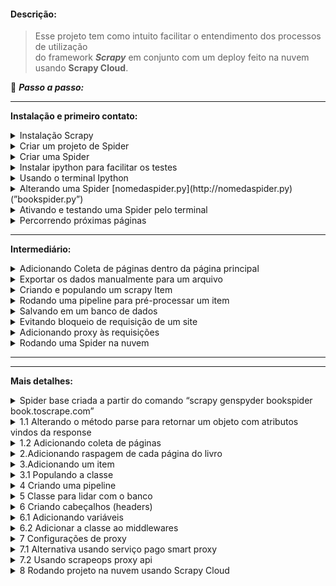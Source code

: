 <a name="readme-top"></a>

#### Descrição:
>Esse projeto tem como intuito facilitar o entendimento dos processos de utilização <br>
do framework ***Scrapy*** em conjunto com um deploy feito na nuvem usando **Scrapy Cloud**. <br>


<aside>

👣 ***Passo a passo:***

---
**Instalação e primeiro contato:**

<details>
<summary>Instalação Scrapy</summary>

  -  Criar um novo projeto com ambiente virtual
  -  Abrir terminal e instalar o Scrapy com o comando “pip install Scrapy”
</details>

<details>
<summary>Criar um projeto de Spider</summary>

-  Terminal: “scrapy startproject nomedoprojetoscraper”
</details>

<details>
<summary>Criar uma Spider</summary>

-  Navegar até a pasta “spiders” do projeto Scrapy criado
-  Terminal: “scrapy genspider spidername site.to.scrape.com”
</details>

<details>
<summary>Instalar ipython para facilitar os testes</summary>

-  Terminal: “pip install ipython”
-  No arquivo scrapy.cfg adicionar “SHELL= ipython” em baixo de default
</details>

<details>
<summary>Usando o terminal Ipython</summary>

-  Terminal: “scrapy shell” para ativar o terminal ipython
-  No terminal Ipython (chamaremos de ITerminal):  “fetch('https://books.toscrape.com/')”
-  ITerminal: “response” ← <200 https://books.toscrape.com/>
-  Selecionando um elemento Iterminal: “response.css('article.product_pod')”
-  Sair do ITerminal usando: “exit”

- Tipos de seleção Ipython:
  -  Salvar em uma variável: “books = response.css('article.product_pod')”
  -  Verificar tamanho da lista da variável: “len(books)”
  -  Obter um item da lista: “book = books[0]”
  -  Obter o texto de um elemento “a” dentro de um elemento “h3”: “book.css('h3 a::text').get()”
  -  Obter o texto de um elemento dentro de outro elemento pela Classe: “book.css('.product_price .price_color::text').get()”
  -  Obter o conteúdo de um atributo de um elemento: “book.css('h3 a').attrib['href']” ou “response.css('.next a::attr(href)').get()”
</details>

<details>
<summary>Alterando uma Spider [nomedaspider.py](http://nomedaspider.py) (”bookspider.py”)</summary>

-  Alterar o método parse que receberá a response igual ao ITerminal [1.1](#subsecao-1-1)
</details>

<details>
<summary>Ativando e testando uma Spider pelo terminal</summary>

-  Navegar até a pasta do projeto Scrapy, nesse caso bookscraper
-  Terminal: “scrapy crawl bookspider”  Nota: o item “'item_scraped_count': 20” referencia a quantidade de itens raspados.
</details>

<details>
<summary>Percorrendo próximas páginas</summary>

-  Encontrar o elemento responsável pelo link da próxima página, nesse caso, “response.css('.next a::attr(href)').get()”
-  Adicionar lógica para percorrer próximas páginas usando callback “yield response.follow(next_page_url, callback=self.parse)” [1.2](#subsecao-1-2)
</details>
</aside>

<aside>
  
---
**Intermediário:**

<details>
<summary>Adicionando Coleta de páginas dentro da página principal</summary>

- Adicionar coleta de cada url de uma página do livro
- Adicionar método para coletar informações de uma página usando callback “yield response.follow(book_url, callback=self.parse_book_page)” [2](#subsecao-2)
</details>

<details>
<summary>Exportar os dados manualmente para um arquivo</summary>

- Terminal: “scrapy crawl bookspider -O bookdata.csv” para criar em formato csv
- Terminal: “scrapy crawl bookspider -O bookdata.json” para criar em formato json
- Terminal: “scrapy crawl bookspider -o bookdata.json” para adicionar em formato json
</details>

<details>
<summary>Criando e populando um scrapy Item</summary>

- Criar uma classe para o item no arquivo items.py [3.](#subsecao-3)
- Popular a classe do livro [3.1](#subsecao-3-1)
</details>

<details>
<summary>Rodando uma pipeline para pré-processar um item</summary>

- Habilitar a spider no arquivo de configurações da spider “settings.py” descomentando o objeto ITEM_PIPELINES = {}
  Nota: Em “ITEM_PIPELINES = {"bookscraper.pipelines.BookscraperPipeline": 300, }” o número 300 representa a prioridade, onde, quanto menor o valor mais “cedo” a pipeline vai rodar.
- Alterar o método process_item do item no arquivo “pipelines.py” [4.](#subsecao-4)
</details>

<details>
<summary>Salvando em um banco de dados</summary>

- Podemos adicionar no arquivo de configurações da spider “settings.py” um objeto FEEDS = {'booksdata.json': {'format': 'json'}} para definir um formato padrão de saída quando rodarmos o comando “scrapy crawl bookspider” que é equivalente ao comando “scrapy crawl bookspider -O cleandata.json”
- Podemos também sobrescrever uma configuração do arquivo settings.py dentro do arquivo bookspider.py (arquivo referente à spider), basta adicionar  “custom_settings = { 'FEEDS': { 'booksdata.json': {'format': 'json'}, 'overwrite': True }}” ao código
- Baixar e instalar SQLITE.
- Adicionar uma classe no arquivo pipelines.py para lidar com o banco [5.](#subsecao-5)
- Adicionar um item no objeto ITEM_PIPELINES no arquivo settings.py com: "bookscraper.pipelines.SaveToSQLitePipeline": 400,"
</details>

<details>
<summary>Evitando bloqueio de requisição de um site</summary>

- Criar método para adicionar header ao request [6.](#subsecao-6)
- Adicionar variáveis que o método necessitar [6.1](#subsecao-6-1)
- Adicionar middleware ao arquivo settings.py [6.2](#subsecao-6-2)
</details>

<details>
<summary>Adicionando proxy às requisições</summary>

- Adicionar configuração de proxy ao arquivo settings.py [7.](#subsecao-7)
- Alternativa usando um serviço pago [7.1](#subsecao-7-1)
- Alternativa usando scrapeops proxy api [7.2](#subsecao-7-2)
</details>

<details>
<summary>Rodando uma Spider na nuvem </summary> 
    
Criando um projeto Scrapy Cloud [8](#subsecao-8)

---
- Criar uma conta em “[https://app.zyte.com](https://app.zyte.com/o/599648)”
- Ir até a aba Scrapy Cloud
- Criar um novo projeto clicando em “Start Project” 
- Em Scrapy Cloud, navegar no projeto criado
- Ir na sessão “SPIDERS/Code & Deploys”
- Clicar no botão “Deploy My code”

Dando deploy do seu projeto

---
- No terminal do seu projeto instalar o “shub” com o comando “pip install shub”
- Terminal: “shub login"
- Fornecer a chave de API após “API key: SUA-CHAVE-API”
- Executar Deploy com o comando “shub deploy PROJECT-ID”
- Aguardar execução do deploy e verificar no Dashboard

Rodando o projeto

---

- No menu de navegação do site do Scrapy Cloud, ir em “JOBS/Dashboard”
- Clicar em “Run”
- Selecionar a Spider que deseja rodar
- Clicar em “Run”

*Nota: Caso não seja importado automaticamente, adicionar ao arquivo “scrapinghub.yml” a linha de código “requirements_file: requirements.txt” para que seja mapeado o arquivo de requirements.txt do projeto.* [Ver tutorial](https://www.notion.so/Page-3-Scrapy-Project-4aa86e19a54c459c9b5d4465e564ea92?pvs=21)
</details>

</aside>


<aside>

---

---
**Mais detalhes:**
<details id="subsecao-1">
<summary>Spider base criada a partir do comando “scrapy genspyder bookspider book.toscrape.com”</summary>
   
   ```python

    import scrapy
    
    
    class BookspiderSpider(scrapy.Spider):
        name = "bookspider"
        allowed_domains = ["books.toscrape.com"]
        start_urls = ["https://books.toscrape.com"]
    
        def parse(self, response):
            pass
   ```

<p align="right">(<a href="#readme-top">Voltar ao topo</a>)</p>
</details>

<details id="subsecao-1-1">
<summary>1.1 Alterando o método parse para retornar um objeto com atributos vindos da response</summary>

  ```python
    import scrapy
    
    
    class BookspiderSpider(scrapy.Spider):
        name = "bookspider"
        allowed_domains = ["books.toscrape.com"]
        start_urls = ["https://books.toscrape.com"]
    
        def parse(self, response):
            pass
  ```

<p align="right">(<a href="#readme-top">Voltar ao topo</a>)</p>
</details>

<details id="subsecao-1-2">
<summary>1.2 Adicionando coleta de páginas</summary>

  ```python
  import scrapy
  
  
  class BookspiderSpider(scrapy.Spider):
      name = "bookspider"
      allowed_domains = ["books.toscrape.com"]
      start_urls = ["https://books.toscrape.com"]
  
      def parse(self, response):
          books = response.css('article.product_pod')
  
          for book in books:
              yield{
                  'name': book.css('h3 a::text').get(),
                  'price': book.css('div p.price_color::text').get(),
                  'url': book.css('h3 a').attrib['href']
              }
  
  		#------------------------------------------------------------------------------------------------
          next_page = response.css('.next a::attr(href)').get()
  
          if next_page is not None:
              if 'catalogue/' in next_page:
                  next_page_url = 'https://books.toscrape.com/' + next_page
              else:
                  next_page_url = 'https://books.toscrape.com/catalogue/' + next_page
              yield response.follow(next_page_url, callback=self.parse)
  ```

<p align="right">(<a href="#readme-top">Voltar ao topo</a>)</p>
</details>

<details id="subsecao-2">
<summary>2.Adicionando raspagem de cada página do livro</summary>

  ```python
    import scrapy
    
    
    class BookspiderSpider(scrapy.Spider):
        name = "bookspider"
        allowed_domains = ["books.toscrape.com"]
        start_urls = ["https://books.toscrape.com"]
    
        def parse(self, response):
            books = response.css('article.product_pod')
    
    #---------------------------------------Alterado-------------------------------------------------
            for book in books:
                book_relative_url = book.css('h3 a::attr(href)').get()
                if 'catalogue/' in book_relative_url:
                    book_url = 'https://books.toscrape.com/' + book_relative_url
                else:
                    book_url = 'https://books.toscrape.com/catalogue/' + book_relative_url
                yield response.follow(book_url, callback=self.parse_book_page)
    #------------------------------------------------------------------------------------------------
    
            next_page = response.css('.next a::attr(href)').get()
            if next_page is not None:
                if 'catalogue/' in next_page:
                    next_page_url = 'https://books.toscrape.com/' + next_page
                else:
                    next_page_url = 'https://books.toscrape.com/catalogue/' + next_page
                yield response.follow(next_page_url, callback=self.parse)
    
    #----------------------------------------Adicionado----------------------------------------------
        def parse_book_page(self, response):
            table_rows = response.css("table tr")
            yield {
                'url': response.url,
                'title': response.css('.product_main h1::text').get(),
                'product_type': table_rows[1].css('td ::text').get(),
                'price_excl_tax': table_rows[2].css('td ::text').get(),
                'price_excl_tax': table_rows[2].css('td ::text').get(),
                'tax': table_rows[4].css('td ::text').get(),
                'availability': table_rows[5].css('td ::text').get(),
                'num_reviews': table_rows[6].css('td ::text').get(),
                'stars' : response.css('p.star-rating::attr(class)').get(),
                'category': response.xpath("//ul[@class='breadcrumb']/li[@class='active']/preceding-sibling::li[1]/a/text()").get(),
                'description': response.xpath("//div[@id='product_description']/following-sibling::p/text()").get(),
                'price': response.css('p.price_color::text').get()
            }
    
    """
    	Nota: Em category e description foi usado Xpath
    	no caso de category foi pego o elemento irmão (de mesmo nivel) anterior ao elemento li de classe 'active'
    	no caso da description foi pego o elemento irmão (de mesmo nivel) posterior ao elemento div de cladesse 'product_description'
    """
  ```

<p align="right">(<a href="#readme-top">Voltar ao topo</a>)</p>
</details>

<details id="subsecao-3">
<summary>3.Adicionando um item</summary>
  
```py
    #items.py
    
    class BookItem(scrapy.Item):
        url = scrapy.Field()
        title = scrapy.Field()
        upc = scrapy.Field()
        product_type = scrapy.Field()
        price_excl_tax = scrapy.Field()
        price_incl_tax = scrapy.Field()
        tax = scrapy.Field()
        availability = scrapy.Field()
        num_reviews = scrapy.Field()
        stars = scrapy.Field()
        category = scrapy.Field()
        description = scrapy.Field()
        price = scrapy.Field()
```
> Nota: “É possível serializar um campo ou vários campos criando uma função e passando ela como parametro serializer.”

```py
    def serialize_price(value):
        return f'£ {str(value)}'
    
    
    class BookItem(scrapy.Item):
        url = scrapy.Field()
        title = scrapy.Field()
        upc = scrapy.Field()
        product_type = scrapy.Field()
        price_excl_tax = scrapy.Field()
        price_incl_tax = scrapy.Field()
        tax = scrapy.Field()
        availability = scrapy.Field()
        num_reviews = scrapy.Field()
        stars = scrapy.Field()
        category = scrapy.Field()
        description = scrapy.Field()
        price = scrapy.Field(serializer=serialize_price)
```

<p align="right">(<a href="#readme-top">Voltar ao topo</a>)</p>
</details>

<details id="subsecao-3-1">
<summary>3.1 Populando a classe</summary>

```py
    #bookspider.py
    
    import scrapy
    
    from bookscraper.items import BookItem
    
    
    class BookspiderSpider(scrapy.Spider):
        name = "bookspider"
        allowed_domains = ["books.toscrape.com"]
        start_urls = ["https://books.toscrape.com"]
    
        def parse(self, response):
            books = response.css('article.product_pod')
    
            for book in books:
                book_relative_url = book.css('h3 a::attr(href)').get()
                if 'catalogue/' in book_relative_url:
                    book_url = 'https://books.toscrape.com/' + book_relative_url
                else:
                    book_url = 'https://books.toscrape.com/catalogue/' + book_relative_url
                yield response.follow(book_url, callback=self.parse_book_page)
    
            next_page = response.css('.next a::attr(href)').get()
            if next_page is not None:
                if 'catalogue/' in next_page:
                    next_page_url = 'https://books.toscrape.com/' + next_page
                else:
                    next_page_url = 'https://books.toscrape.com/catalogue/' + next_page
                yield response.follow(next_page_url, callback=self.parse)
    
    #----------------------------Alterado---------------------------------------------
        def parse_book_page(self, response):
            table_rows = response.css("table tr")
            book_item = BookItem()
    
            book_item['url'] = response.url,
            book_item['title'] = response.css('.product_main h1::text').get(),
            book_item['upc'] = table_rows[0].css('td ::text').get(),
            book_item['product_type'] = table_rows[1].css('td ::text').get(),
            book_item['price_excl_tax'] = table_rows[2].css('td ::text').get(),
            book_item['price_incl_tax'] = table_rows[3].css('td ::text').get(),
            book_item['tax'] = table_rows[4].css('td ::text').get(),
            book_item['availability'] = table_rows[5].css('td ::text').get(),
            book_item['num_reviews'] = table_rows[6].css('td ::text').get(),
            book_item['stars'] = response.css('p.star-rating::attr(class)').get(),
            book_item['category'] = response.xpath("//ul[@class='breadcrumb']/li[@class='active']/preceding-sibling::li[1]/a/text()").get(),
            book_item['description'] = response.xpath("//div[@id='product_description']/following-sibling::p/text()").get(),
            book_item['price'] = response.css('p.price_color::text').get()
    
            yield book_item
```

<p align="right">(<a href="#readme-top">Voltar ao topo</a>)</p>
</details>

<details id="subsecao-4">
<summary>4 Criando uma pipeline</summary>

```py
    # Define your item pipelines here
    #
    # Don't forget to add your pipeline to the ITEM_PIPELINES setting
    # See: https://docs.scrapy.org/en/latest/topics/item-pipeline.html
    
    
    # useful for handling different item types with a single interface
    from itemadapter import ItemAdapter
    
    
    class BookscraperPipeline:
    
        def process_item(self, item, spider):adapter = ItemAdapter(item)
    
            # Strip all whitespaces from strings
            field_names = adapter.field_names()
    
            for field_name in field_names:
                if field_name != 'description':
                    value = adapter.get(field_name)
                    if isinstance(adapter[field_name], tuple):
                        adapter[field_name] = value[0].strip()
                    else:
                        adapter[field_name] = value.strip()
                else:
                    value = adapter.get(field_name)
                    adapter[field_name] = str(value[0])
    
            # Category & Product Type --> switch to lowercase
            lowercase_keys = ['category', 'product_type']
            for lowercase_key in lowercase_keys:
                value = adapter.get(lowercase_key)
                adapter[lowercase_key] = value.lower()
    
            # Price --> convert to float
            price_keys = ['price_excl_tax', 'price_incl_tax', 'tax', 'price']
            for price_key in price_keys:
                value = adapter.get(price_key)
                value = value.replace('£', '')
                adapter[price_key] = float(value)
    
            # Availability --> extract number of books in stock (removing strings)
            availability_string = adapter.get('availability')
            split_string_array = availability_string.split('(')
            if len(split_string_array) < 2:
                adapter['availability'] = 0
            else:
                availability_string = split_string_array[1].split(' ')
                adapter['availability'] = int(availability_string[0])
    
            # Reviews --> convert string to int
            num_reviews_string = adapter.get('num_reviews')
            adapter['num_reviews'] = int(num_reviews_string)
    
            # Stars --> covert text to number
            stars_string = adapter.get('stars')
            split_stars_array = stars_string.split(' ')
            stars_text_value = split_stars_array[1].lower()
            if stars_text_value == "zero":
                adapter['stars'] = 0
            elif stars_text_value == "one":
                adapter['stars'] = 1
            elif stars_text_value == "two":
                adapter['stars'] = 2
            elif stars_text_value == "three":
                adapter['stars'] = 3
            elif stars_text_value == "four":
                adapter['stars'] = 4
            elif stars_text_value == "five":
                adapter['stars'] = 5
    
            return item
```

<p align="right">(<a href="#readme-top">Voltar ao topo</a>)</p>
</details>

<details id="subsecao-5">
<summary>5 Classe para lidar com o banco</summary>
    
> Nota: Os metodos open_spider,  close_spider  e  process_item serão encontrados pelo scrapy e são executados automaticamente no devido tempo de vida da spider.

```py
    #pipelines.py
    
    class SaveToSQLitePipeline:
    
        def open_spider(self, spider):
            self.conn = sqlite3.connect('books.db')
            self.cur = self.conn.cursor()
            self.cur.execute("""
            CREATE TABLE IF NOT EXISTS books (
                id INTEGER PRIMARY KEY,
                url TEXT,
                title TEXT,
                upc TEXT,
                product_type TEXT,
                price_excl_tax REAL,
                price_incl_tax REAL,
                tax REAL,
                availability INTEGER,
                num_reviews INTEGER,
                stars REAL,
                category TEXT,
                description TEXT,
                price REAL
            );
            """)
    
        def close_spider(self, spider):
            self.conn.close()
    
        def process_item(self, item, spider):
            query = """
                INSERT INTO books (
                    url, title, upc, product_type, price_excl_tax, price_incl_tax,
                    tax, availability, num_reviews, stars, category, description, price
                )
                VALUES (?, ?, ?, ?, ?, ?, ?, ?, ?, ?, ?, ?, ?)
            """
    
            values = (
                item['url'],
                item['title'],
                item['upc'],
                item['product_type'],
                item['price_excl_tax'],
                item['price_incl_tax'],
                item['tax'],
                item['availability'],
                item['num_reviews'],
                item['stars'],
                item['category'],
                item['description'],
                item['price']
            )
    
            self.cur.execute(query, values)
            self.conn.commit()
            return item
```

<p align="right">(<a href="#readme-top">Voltar ao topo</a>)</p>
</details>

<details id="subsecao-6">
<summary>6 Criando cabeçalhos (headers)</summary>

```py
    #middlewares.py
    
    class ScrapeOpsFakeBrowserHeaderAgentMiddleware:
    
        @classmethod
        def from_crawler(cls, crawler):
            return cls(crawler.settings)
    
        def __init__(self, settings):
            self.scrapeops_api_key = settings.get('SCRAPEOPS_API_KEY')
            self.scrapeops_endpoint = settings.get('SCRAPEOPS_FAKE_BROWSER_HEADER_ENDPOINT')
            self.scrapeops_fake_browser_headers_active = settings.get('SCRAPEOPS_FAKE_BROWSER_HEADER_ENABLED')
            self.scrapeops_num_results = settings.get('SCRAPEOPS_NUM_RESULTS')
            self.headers_list = []
            self._get_headers_list()
            self._scrapeops_fake_browser_headers_enabled()
    
        def _get_headers_list(self):
            payload = {'api_key': self.scrapeops_api_key}
            if self.scrapeops_num_results is not None:
                payload['num_results'] = self.scrapeops_num_results
            response = requests.get(self.scrapeops_endpoint, params=urlencode(payload))
            json_response = response.json()
            self.headers_list = json_response.get('result', [])
    
        def _get_random_browser_header(self):
            random_index = randint(0, len(self.headers_list) - 1)
            return self.headers_list[random_index]
    
        def _scrapeops_fake_browser_headers_enabled(self):
            if self.scrapeops_api_key is None or self.scrapeops_api_key == '' or self.scrapeops_fake_browser_headers_active == False:
                self.scrapeops_fake_browser_headers_active = False
            else:
                self.scrapeops_fake_browser_headers_active = True
    
        def process_request(self, request, spider):
            random_browser_header = self._get_random_browser_header()
            request.headers['user-agent'] = random_browser_header['user-agent']
            request.headers['accept'] = random_browser_header['accept']
            request.headers['sec-ch-ua'] = random_browser_header['sec-ch-ua']
            request.headers['sec-ch-ua-mobile'] = random_browser_header['sec-ch-ua-mobile']
            request.headers['sec-ch-ua-platform'] = random_browser_header['sec-ch-ua-platform']
            request.headers['sec-fetch-site'] = random_browser_header['sec-fetch-site']
            request.headers['sec-fetch-mod'] = random_browser_header['sec-fetch-mod']
            request.headers['sec-fetch-user'] = random_browser_header['sec-fetch-user']
            request.headers['accept-encoding'] = random_browser_header['accept-encoding']
            request.headers['accept-language'] = random_browser_header['accept-language']
    
            print(random_browser_header)
```

<p align="right">(<a href="#readme-top">Voltar ao topo</a>)</p>
</details>

<details id="subsecao-6-1">
<summary>6.1 Adicionando variáveis</summary>

```py
    #settings.py
    
    SCRAPEOPS_API_KEY = 'a889d691-4e9a-4c25-a26b-a7faec67ebfe' #api-key-just-for-exampl;e
    
    # SCRAPEOPS_FAKE_USER_AGENT_ENDPOINT = 'https://headers.scrapeops.io/v1/user-agents'
    SCRAPEOPS_FAKE_BROWSER_HEADER_ENDPOINT = 'https://headers.scrapeops.io/v1/browser-headers'
    
    # SCRAPEOPS_FAKE_USER_AGENT_ENABLED = True
    SCRAPEOPS_FAKE_BROWSER_HEADER_ENABLED = True
    
    SCRAPEOPS_NUM_RESULTS = 50
```

<p align="right">(<a href="#readme-top">Voltar ao topo</a>)</p>
</details>

<details id="subsecao-6-2">
<summary>6.2 Adicionar a classe ao middlewares</summary>

```py
    #settings.py
    
    DOWNLOADER_MIDDLEWARES = {
       # "bookscraper_project.middlewares.BookscraperDownloaderMiddleware": 543,
       # 'bookscraper.middlewares.ScrapeOpsFakeUserAgentMiddleware': 400,
       'bookscraper.middlewares.ScrapeOpsFakeBrowserHeaderAgentMiddleware': 400,
    }
```

<p align="right">(<a href="#readme-top">Voltar ao topo</a>)</p>
</details>

<details id="subsecao-7">
<summary>7 Configurações de proxy</summary>

> Terminal:  “pip install scrapy-rotating-proxies”

Adicionar variáveis de ambiente


```py
    #settings.py
    
    ROTATING_PROXY_LIST = [
       '45.70.204.233:4145',
       '45.7.177.224:39867',
       '187.73.55.66:5678',
    ]
    
    DOWNLOADER_MIDDLEWARES = {
       # "bookscraper_project.middlewares.BookscraperDownloaderMiddleware": 543,
       # 'bookscraper.middlewares.ScrapeOpsFakeUserAgentMiddleware': 400,
       'bookscraper.middlewares.ScrapeOpsFakeBrowserHeaderAgentMiddleware': 400,
       'rotating_proxies.middlewares.RotatingProxyMiddleware': 610,
       'rotating_proxies.middlewares.BanDetectionMiddleware': 620,
    }
```
<p align="right">(<a href="#readme-top">Voltar ao topo</a>)</p>
</details>

<details id="subsecao-7-1">
<summary>7.1 Alternativa usando serviço pago smart proxy</summary>

Site: [https://dashboard.smartproxy.com](https://dashboard.smartproxy.com/login)

Tutorial: [freeCode](https://thepythonscrapyplaybook.com/freecodecamp-beginner-course/freecodecamp-scrapy-beginners-course-part-9-rotating-proxies/)

Depois de comprar um plano seguir os passos:

> Criar um usuario

![create_user](https://github.com/Lucas382/ScrapyTemplate/assets/44009909/7aea2b02-01da-4378-8dca-4f17c00a5206)

> Adicionar configurações

![add_configs](https://github.com/Lucas382/ScrapyTemplate/assets/44009909/5bbdbdb5-3be3-4ecd-b7f0-b0262af0069e)

> Obter o endpoint

![get_endpoints](https://github.com/Lucas382/ScrapyTemplate/assets/44009909/01ed0dec-f6f7-49a6-ae0e-5c497610483b)

> Criar uma classe para o proxy

![create_class_proxy](https://github.com/Lucas382/ScrapyTemplate/assets/44009909/76f1f1e3-e789-4a7f-9bbd-0e5700ae716b)
![create_class_proxy_2](https://github.com/Lucas382/ScrapyTemplate/assets/44009909/ca277335-814b-4585-a791-2aefacb1f64d)

> Adicionar variáveis de ambiente

![add_env_vars](https://github.com/Lucas382/ScrapyTemplate/assets/44009909/4c808bc8-35d5-4023-bdfc-b3ef30ca8698)

>Adicionar middleware

![add_middleware](https://github.com/Lucas382/ScrapyTemplate/assets/44009909/814f772e-e789-40d0-bf92-bcdde148ec4c)

<p align="right">(<a href="#readme-top">Voltar ao topo</a>)</p>
</details>

<details id="subsecao-7-2">
<summary>7.2 Usando scrapeops proxy api</summary>

> Terminal: “pip install scrapeops-scrapy-proxy-sdk”

Adicionar variável de ambiente
```py
    # settings.py
    
    SCRAPEOPS_API_KEY = 'YOUR_API_KEY'
    SCRAPEOPS_PROXY_ENABLED = True
    SCRAPEOPS_PROXY_SETTINGS = {'country': 'us'}
    
    DOWNLOADER_MIDDLEWARES = {
        'scrapeops_scrapy_proxy_sdk.scrapeops_scrapy_proxy_sdk.ScrapeOpsScrapyProxySdk': 725,
    }
```

Adicionar middleware para gerenciar as urls.

```py
    ## middlewares.py
    
    from urllib.parse import urlencode
    from scrapy import Request
    
    class ScrapeOpsProxyMiddleware:
    
        @classmethod
        def from_crawler(cls, crawler):
            return cls(crawler.settings)
    
        def __init__(self, settings):
            self.scrapeops_api_key = settings.get('SCRAPEOPS_API_KEY')
            self.scrapeops_endpoint = 'https://proxy.scrapeops.io/v1/?'
            self.scrapeops_proxy_active = settings.get('SCRAPEOPS_PROXY_ENABLED', False)
    				self.scrapeops_proxy_settings = {}
            self._clean_proxy_settings(settings.get('SCRAPEOPS_PROXY_SETTINGS'))
    
        @staticmethod
        def _replace_response_url(response):
            real_url = response.headers.get(
                'Sops-Final-Url', def_val=response.url)
            return response.replace(
                url=real_url.decode(response.headers.encoding))
        
        def _clean_proxy_settings(self, proxy_settings):
            if proxy_settings is not None:
                for key, value in proxy_settings.items():
                    clean_key = key.replace('sops_', '')
                    self.scrapeops_proxy_settings[clean_key] = value
        
        def _get_scrapeops_url(self, request):
            payload = {'api_key': self.scrapeops_api_key, 'url': request.url}
            
            ## Global Request Settings
            if self.scrapeops_proxy_settings is not None:
                for key, value in self.scrapeops_proxy_settings.items():
                    payload[key] = value
    
            ## Request Level Settings 
            for key, value in request.meta.items():
                if 'sops_' in key:
                    clean_key = key.replace('sops_', '')
                    payload[clean_key] = value
    
            proxy_url = self.scrapeops_endpoint + urlencode(payload)
            return proxy_url
    
        def _scrapeops_proxy_enabled(self):
            if self.scrapeops_api_key is None or self.scrapeops_api_key == '' or self.scrapeops_proxy_active == False:
                return False
            return True
        
        def process_request(self, request, spider):
            if self._scrapeops_proxy_enabled is False or self.scrapeops_endpoint in request.url:
                return None
            
            scrapeops_url = self._get_scrapeops_url(request)
            new_request = request.replace(
                cls=Request, url=scrapeops_url, meta=request.meta)
            return new_request
    
        def process_response(self, request, response, spider):
            new_response = self._replace_response_url(response)
            return new_response
```

Resultado:
![result](https://github.com/Lucas382/ScrapyTemplate/assets/44009909/e8121f43-6645-4184-a77f-5e60505cbc78)

<p align="right">(<a href="#readme-top">Voltar ao topo</a>)</p>   
</details>

<details id="subsecao-8">
<summary>8 Rodando projeto na nuvem usando Scrapy Cloud</summary>

>Criar uma conta em “https://app.zyte.com/account/login/?next=/o/599648/scrapycloud/discover”

![1](https://github.com/Lucas382/ScrapyTemplate/assets/44009909/f14d3352-e74f-44ec-8a8b-2214677a287b)

>no menu lateral navegar até scrapy Cloud

![2](https://github.com/Lucas382/ScrapyTemplate/assets/44009909/9478d467-0763-4379-a149-27742b2f1762)

>Clicar em start project

![3](https://github.com/Lucas382/ScrapyTemplate/assets/44009909/d34eaf9a-71b9-4f7c-8dcb-0b9283ccfe11)

>Dar um nome ao projeto

![6](https://github.com/Lucas382/ScrapyTemplate/assets/44009909/c382ebc5-e95b-4fda-8f77-b7146a582a1a)

>Navegar a pagina de Code & Deploy 1.0

![7](https://github.com/Lucas382/ScrapyTemplate/assets/44009909/0f8e21b3-3d58-48de-9c40-4d57b185a9cd)

>Navegar a pagina de Code & Deploy 1.1

![8](https://github.com/Lucas382/ScrapyTemplate/assets/44009909/fb7c767f-9f90-4c3d-91aa-32db42826555)

>Instalar shub no projeto (O projeto atual foi criado no Pycharm  então foi usado o próprio console do Pycharm)

![9](https://github.com/Lucas382/ScrapyTemplate/assets/44009909/25680d88-d3b6-4605-89b1-5cd735aee312)

>Logar no shub 1.0: digitar comando de login

![10](https://github.com/Lucas382/ScrapyTemplate/assets/44009909/c84f7e7c-e005-430d-b8e6-43beed645f2e)

>Logar no shub 1.1: Inserir chave API 

![11](https://github.com/Lucas382/ScrapyTemplate/assets/44009909/ba94fcc6-bcc0-4228-824d-de03c03f51e4)

![11 1](https://github.com/Lucas382/ScrapyTemplate/assets/44009909/5b144044-988d-488f-8ce7-d7d2bca436de)
>Executar Deploy do projeto para o shub

![12](https://github.com/Lucas382/ScrapyTemplate/assets/44009909/34e4c303-5417-45ef-9d11-033bfeb55b56)

>Aguardar o Deplyoy

![13](https://github.com/Lucas382/ScrapyTemplate/assets/44009909/5dc44f12-d4c8-4267-a09f-0977d543cb41)

>Sucesso!

![14](https://github.com/Lucas382/ScrapyTemplate/assets/44009909/cbd4e79b-aaaf-4d1b-8aac-b0fac2ddbf16)

>Inserir o nome da Spider e Clicar em Run

![15](https://github.com/Lucas382/ScrapyTemplate/assets/44009909/098243d2-58c8-4323-86ca-f819ff853570)

>Navegar até o Dashboard do projeto e clicar em Run

![16](https://github.com/Lucas382/ScrapyTemplate/assets/44009909/16a897ba-3124-4e45-a9db-d046f3f7ee99)

>Virificar conclusão na seção “Completed”

![17](https://github.com/Lucas382/ScrapyTemplate/assets/44009909/5eb27a5c-c670-4daa-8396-48a228990970)

>Acompanhar execução na seção “Running”

![18](https://github.com/Lucas382/ScrapyTemplate/assets/44009909/0433c7a6-77cb-4240-9b99-4e938e36344c)

>No caso atual ocorreram 4 erros, para investigar melhor clicaremos no numero logo abaixo da coluna “Errors”na tabela da seção “Completed”.

![19](https://github.com/Lucas382/ScrapyTemplate/assets/44009909/bdda0a79-8ee7-4395-a936-ebab225b7fed)

>Podemos investigar os erros na seguinte página, podendo expandir cada erro para ver o log do erro em específico. 

![20](https://github.com/Lucas382/ScrapyTemplate/assets/44009909/27b63610-61b0-479f-813d-34a5b4fd25ca)

>O erro é decorrido da falta do módulo “itemadapter” que utilizamos em uma classe dentro do arquivo pupelines.py para indicar um livro como um item

![21](https://github.com/Lucas382/ScrapyTemplate/assets/44009909/86bd34fb-16b4-4db0-9bcd-7379381b4e35)

>O erro em questão está ocorrendo pois no deploy do projeto não estamos indicando os requisitos que o projeto está utilizando. 
para isso criaremos um arquivo requirements.txt na raiz do nosso projeto e adicionaremos a versão do itemadapter que estamos utilizando

![22](https://github.com/Lucas382/ScrapyTemplate/assets/44009909/483d0c3a-37dd-46c2-a473-2dc2910eeb95)

>Em seguida no arquivo scrapinghub.yml adicionaremos a linha de código “requirements_file: requirements.txt” logo a baixo do id 
do projeto para indicar o caminho do nosso arquivo requirements.

![23](https://github.com/Lucas382/ScrapyTemplate/assets/44009909/24e31841-4d24-40f3-9c15-3bcad6007d66)

>Executaremos novamente o Deploy do projeto

![24](https://github.com/Lucas382/ScrapyTemplate/assets/44009909/07665c05-e8c2-4590-a629-582404c3c0e5)

>No site de gerenciamento de deploy iremos navegar até a seção de deploy para verificar o andamento do nosso deploy

![25](https://github.com/Lucas382/ScrapyTemplate/assets/44009909/1b72b23c-7a50-452d-bb9e-cc4593dd2180)

>Aguardaremos o progesso do deploy. Note que temos um numero 2 que indica que esse é o segundo deploy desse projeto.

![26](https://github.com/Lucas382/ScrapyTemplate/assets/44009909/b0070adf-edfc-4adb-a19e-f72bd6276be5)

>Indicação de sucesso do deploy.

![27](https://github.com/Lucas382/ScrapyTemplate/assets/44009909/cc63eeeb-722e-4211-a373-dcde04cb6197)

>Podemos clicar na seção que acabamos de  implantar(Deploy) e navegar até a aba “Requirements” para 
verificar que nosso requirements.txt foi implementado com sucesso! 

![28](https://github.com/Lucas382/ScrapyTemplate/assets/44009909/1ed4dd57-b921-4e67-95aa-63293c520394)

>Seguiremos os passos de execução da spider e se tudo correr bem teremos uma execução em andamento da
nossa spyder. caso contrario investigue os erros para resolver o problema.

![29](https://github.com/Lucas382/ScrapyTemplate/assets/44009909/a3464210-1c88-4e56-b367-22e4a941e4f7)

>Agora no Dashboard podemos ver que a spyder rodou com sucesso e tambem podemos ver a que falhou.

![30](https://github.com/Lucas382/ScrapyTemplate/assets/44009909/55232194-f55c-4ae6-b8e1-e9e0b3a67739)

>Clicando no numero do item podemos verificar os itens coletados.

![31](https://github.com/Lucas382/ScrapyTemplate/assets/44009909/3d15d95c-5dcc-491f-a8e4-75fc2fcd6a7d)

>Nessa parte também é possível baixar todos os itens em um formato desejado dentre os disponiveis.

![32](https://github.com/Lucas382/ScrapyTemplate/assets/44009909/7f2d948a-2dea-4f75-801d-2071c0388231)


<p align="right">(<a href="#readme-top">Voltar ao topo</a>)</p> 
</details>
<aside>
